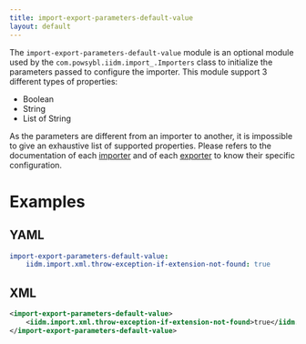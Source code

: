 ```yaml
---
title: import-export-parameters-default-value
layout: default
---
```


The `import-export-parameters-default-value` module is an optional module used by the `com.powsybl.iidm.import_.Importers`
class to initialize the parameters passed to configure the importer. This module support 3 different types of properties:
- Boolean
- String
- List of String

As the parameters are different from an importer to another, it is impossible to give an exhaustive list of supported
properties. Please refers to the documentation of each [importer](../../iidm/importer/index.md) and of each [exporter](../../iidm/exporter/index.md) to know their specific
configuration.

# Examples

## YAML
```yaml
import-export-parameters-default-value:
    iidm.import.xml.throw-exception-if-extension-not-found: true
```

## XML
```xml
<import-export-parameters-default-value>
    <iidm.import.xml.throw-exception-if-extension-not-found>true</iidm.import.xml.throw-exception-if-extension-not-found>
</import-export-parameters-default-value>
```
